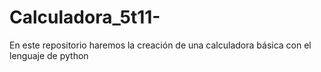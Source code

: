 # Calculadora_5t11-
En este repositorio haremos la creación de una calculadora básica con el lenguaje de python
